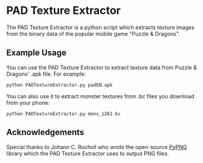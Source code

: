 PAD Texture Extractor
======

The PAD Texture Extractor is a python script which extracts texture images from the binary data of the popular mobile game "Puzzle & Dragons".

Example Usage
------

You can use the PAD Texture Extractor to extract texture data from Puzzle & Dragons' .apk file. For example:

`python PADTextureExtractor.py padEN.apk`

You can also use it to extract monster textures from .bc files you download from your phone:

`python PADTextureExtractor.py mons_1262.bc`

Acknowledgements
------

Special thanks to Johann C. Rocholl who wrote the open-source [PyPNG](https://pythonhosted.org/pypng/index.html) library which the PAD Texture Extractor uses to output PNG files.